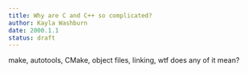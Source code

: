 ```yaml
---
title: Why are C and C++ so complicated?
author: Kayla Washburn
date: 2000.1.1
status: draft
---
```


make, autotools, CMake, object files, linking, wtf does any of it mean?
